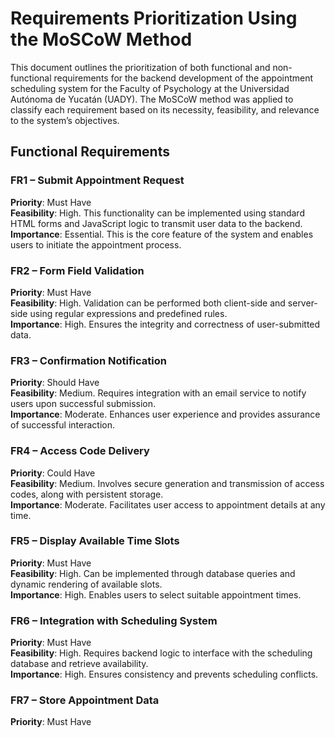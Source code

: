 # Requirements Prioritization Using the MoSCoW Method

This document outlines the prioritization of both functional and non-functional requirements for the backend development of the appointment scheduling system for the Faculty of Psychology at the Universidad Autónoma de Yucatán (UADY). The MoSCoW method was applied to classify each requirement based on its necessity, feasibility, and relevance to the system’s objectives.

## Functional Requirements

### FR1 – Submit Appointment Request

**Priority**: Must Have  
**Feasibility**: High. This functionality can be implemented using standard HTML forms and JavaScript logic to transmit user data to the backend.  
**Importance**: Essential. This is the core feature of the system and enables users to initiate the appointment process.

### FR2 – Form Field Validation

**Priority**: Must Have  
**Feasibility**: High. Validation can be performed both client-side and server-side using regular expressions and predefined rules.  
**Importance**: High. Ensures the integrity and correctness of user-submitted data.

### FR3 – Confirmation Notification

**Priority**: Should Have  
**Feasibility**: Medium. Requires integration with an email service to notify users upon successful submission.  
**Importance**: Moderate. Enhances user experience and provides assurance of successful interaction.

### FR4 – Access Code Delivery

**Priority**: Could Have  
**Feasibility**: Medium. Involves secure generation and transmission of access codes, along with persistent storage.  
**Importance**: Moderate. Facilitates user access to appointment details at any time.

### FR5 – Display Available Time Slots

**Priority**: Must Have  
**Feasibility**: High. Can be implemented through database queries and dynamic rendering of available slots.  
**Importance**: High. Enables users to select suitable appointment times.

### FR6 – Integration with Scheduling System

**Priority**: Must Have  
**Feasibility**: High. Requires backend logic to interface with the scheduling database and retrieve availability.  
**Importance**: High. Ensures consistency and prevents scheduling conflicts.

### FR7 – Store Appointment Data

**Priority**: Must Have  
